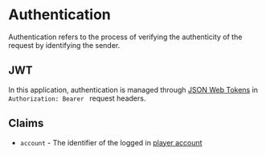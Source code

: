 # Authentication
Authentication refers to the process of verifying the authenticity of the 
request by identifying the sender.

## JWT
In this application, authentication is managed through [JSON Web Tokens](https://tools.ietf.org/html/rfc7519)
in `Authorization: Bearer ` request headers.

## Claims
- `account` - The identifier of the logged in [player account](../resource/account/overview/README.md)
